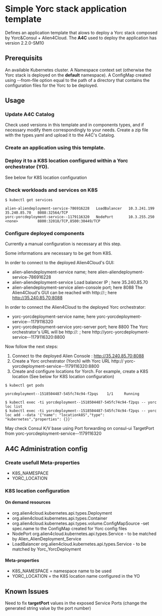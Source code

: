 # Simple Yorc stack application template

Defines an application template that alows to deploy a Yorc stack composed by Yorc&Consul + Alien4Cloud.
The **A4C** used to deploy the application has version 2.2.0-SM10

## Prerequisits

An available Kubernetes cluster.
A Namespace context set (otherwise the Yorc stack is deployed on the **default** namespace).
A ConfigMap created using --from-file option equal to the path of a directory that contains the configuration files for the Yorc to be deployed.

## Usage

### Update A4C Catalog

Check used versions in this template and in components types, and if necessary modify them correspondingly to your needs. 
Create a zip file with the types.yaml and upload it to the A4C's Catalog.

### Create an application using this template.

### Deploy it to a K8S location configured within a Yorc orchestrator (YO).
See below for K8S location configuration

### Check workloads and services on K8S

```
$ kubectl get services

alien-aliendeployment-service-786916228   LoadBalancer   10.3.241.199   35.240.85.70   8088:32564/TCP
yorc-yorcdeployment-service--1179116320   NodePort       10.3.255.250   <none>         8800:32018/TCP,8500:30449/TCP

```

### Configure deployed components

Currently a manual configuration is necessary at this step.

Some informations are necessary to be get from K8S. 

In order to connect to the deployed Alien4Cloud's GUI:
* alien-aliendeployment-service name; here alien-aliendeployment-service-786916228
* alien-aliendeployment-service Load balancer IP ; here 35.240.85.70
* alien-aliendeployment-service alien-console port; here 8088
The Alien4Cloud's GUI can be reached with http://<lb-ip>:<alien-console-ip>; here  http://35.240.85.70:8088

In order to connect the Alien4Cloud to the deployed Yorc orchestrator:
* yorc-yorcdeployment-service name; here yorc-yorcdeployment-service--1179116320
* yorc-yorcdeployment-service yorc-server port; here 8800
The Yorc orchestrator's URL will be http://<yorc-service-name>:<yorc-service-port> ; here http://yorc-yorcdeployment-service--1179116320:8800

Now follow the next steps:

1. Connect to the deployed Alien Console : http://35.240.85.70:8088
2. Create a Yorc orchestrator (Yorch) with Yorc URL http:// yorc-yorcdeployment-service--1179116320:8800
3. Create and configure locations for Yorch. For example, create a K8S location (See below for K8S location configuration)

```
$ kubectl get pods

yorcdeployment--1518504487-545fc74c94-f2pqs    1/1     Running

$ kubectl exec -ti yorcdeployment--1518504487-545fc74c94-f2pqs -- yorc loc list
$ kubectl exec -ti yorcdeployment--1518504487-545fc74c94-f2pqs -- yorc loc add --data '{"name": "locationk8S","type": "kubernetes","properties": {}}'

```

May check Consul K/V base using Port forwarding on consul-ui TargetPort from yorc-yorcdeployment-service--1179116320


## A4C Administration config

### Create usefull Meta-properties

- K8S_NAMESPACE
- YORC_LOCATION 

### K8S location configuration

#### On demand resources

- org.alien4cloud.kubernetes.api.types.Deployment
- org.alien4cloud.kubernetes.api.types.Container
- org.alien4cloud.kubernetes.api.types.volume.ConfigMapSource -set spec.name to the ConfigMap created for Yorc config files
- NodePort org.alien4cloud.kubernetes.api.types.Service - to be matched by Alien_AlienDeployment_Service
- LoadBalancer org.alien4cloud.kubernetes.api.types.Service - to be matched by Yorc_YorcDeployment

#### Meta-properties

- K8S_NAMESPACE = namespace name to be used
- YORC_LOCATION = the K8S location name configured in the YO

## Known Issues

Need to fix **targetPort** values in the exposed  Service Ports (change the generated string value by the port number)
